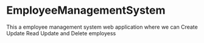 # EmployeeManagementSystem
This a employee management system web application where we can Create Update Read Update and Delete employess
